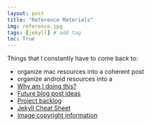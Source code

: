 ```yaml
---
layout: post
title: "Reference Materials"
img: reference.jpg
tags: [jekyll] # add tag
toc: True
---
```


Things that I constantly have to come back to:
* organize mac resources into a coherent post
* organize android resources into a 
* [Why am I doing this?](why_a_blog.html)
* [Future blog post ideas](post_ideas.html)
* [Project backlog](projects.html)
* [Jekyll Cheat Sheet](cheat_sheet.html)
* [Image copyright information](image_list.html)